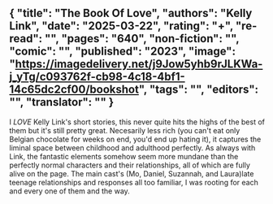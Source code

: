 {
 "title": "The Book Of Love",
 "authors": "Kelly Link",
 "date": "2025-03-22",
 "rating": "+",
 "re-read": "",
 "pages": "640",
 "non-fiction": "",
 "comic": "",
 "published": "2023",
 "image": "https://imagedelivery.net/j9Jow5yhb9rJLKWa-j_yTg/c093762f-cb98-4c18-4bf1-14c65dc2cf00/bookshot",
 "tags": "",
 "editors": "",
 "translator": ""
}
---
I _LOVE_ Kelly Link's short stories, this never quite hits the highs of the best of them but it's still pretty great. Necesarily less rich (you can't eat only Belgian chocolate for weeks on end, you'd end up hating it), it captures the liminal space between childhood and adulthood perfectly. As always with Link, the fantastic elements somehow seem more mundane than the perfectly normal characters and their relationships, all of which are fully alive on the page. The main cast's (Mo, Daniel, Suzannah, and Laura)late teenage relationships and responses all too familiar, I was rooting for each and every one of them and the way.
